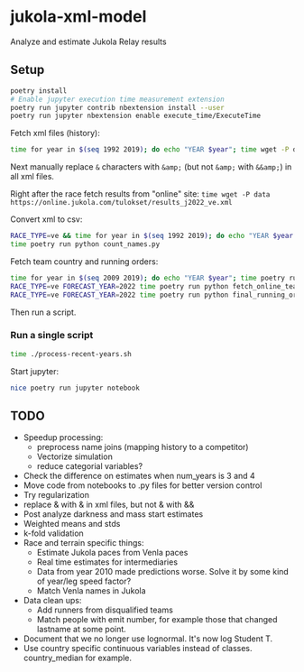 # jukola-xml-model
Analyze and estimate Jukola Relay results

## Setup
```bash
poetry install
# Enable jupyter execution time measurement extension
poetry run jupyter contrib nbextension install --user
poetry run jupyter nbextension enable execute_time/ExecuteTime
```

Fetch xml files (history):

```bash
time for year in $(seq 1992 2019); do echo "YEAR $year"; time wget -P data https://results.jukola.com/tulokset/results_j${year}_ju.xml; done
```
Next manually replace `&` characters with `&amp;` (but not `&amp;` with `&&amp;`) in all xml files.

Right after the race fetch results from "online" site: `time wget -P data https://online.jukola.com/tulokset/results_j2022_ve.xml`

Convert xml to csv:

```bash
RACE_TYPE=ve && time for year in $(seq 1992 2019); do echo "YEAR $year RACE: $RACE_TYPE"; time poetry run python result_xml_to_csv.py $year $RACE_TYPE && head data/results_with_dist_j${year}_${RACE_TYPE}.tsv; done
time poetry run python count_names.py
```

Fetch team country and running orders:

```bash
time for year in $(seq 2009 2019); do echo "YEAR $year"; time poetry run python fetch_team_countries.py ${year} && wc data/team_countries_j${year}_ju.tsv; done
RACE_TYPE=ve FORECAST_YEAR=2022 time poetry run python fetch_online_team_countries.py && RACE_TYPE=ju FORECAST_YEAR=2022 time poetry run python fetch_online_team_countries.py 
RACE_TYPE=ve FORECAST_YEAR=2022 time poetry run python final_running_order.py && RACE_TYPE=ju FORECAST_YEAR=2022 time poetry run python final_running_order.py  # Post race running order from results
```

Then run a script.

### Run a single script 
```bash
time ./process-recent-years.sh
```

Start jupyter:
```bash
nice poetry run jupyter notebook
```


## TODO

* Speedup processing:
  * preprocess name joins (mapping history to a competitor)
  * Vectorize simulation
  * reduce categorial variables?
* Check the difference on estimates when num_years is 3 and 4 
* Move code from notebooks to .py files for better version control
* Try regularization
* replace & with &amp; in xml files, but not &amp; with &&amp;
* Post analyze darkness and mass start estimates
* Weighted means and stds
* k-fold validation
* Race and terrain specific things:
  * Estimate Jukola paces from Venla paces
  * Real time estimates for intermediaries
  * Data from year 2010 made predictions worse. Solve it by some kind of year/leg speed factor?
  * Match Venla names in Jukola
* Data clean ups:
  * Add runners from disqualified teams
  * Match people with emit number, for example those that changed lastname at some point.
* Document that we no longer use lognormal. It's now log Student T. 
* Use country specific continuous variables instead of classes. country_median for example. 
    